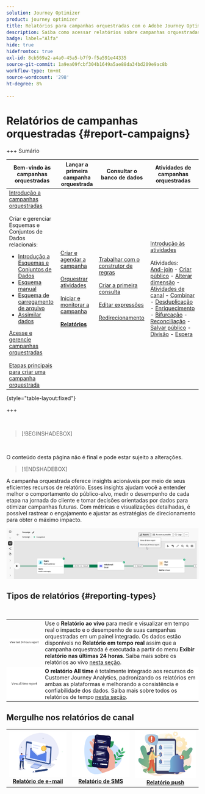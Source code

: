 ```yaml
---
solution: Journey Optimizer
product: journey optimizer
title: Relatórios para campanhas orquestradas com o Adobe Journey Optimizer
description: Saiba como acessar relatórios sobre campanhas orquestradas com o Adobe Journey Optimizer
badge: label="Alfa"
hide: true
hidefromtoc: true
exl-id: 8cb569a2-a4a0-45a5-b7f9-f5a591e44335
source-git-commit: 1a9ea09fcbf304b1649a5ae88da34bd209e9ac8b
workflow-type: tm+mt
source-wordcount: '298'
ht-degree: 8%

---
```


# Relatórios de campanhas orquestradas {#report-campaigns}

+++ Sumário

| Bem-vindo às campanhas orquestradas | Lançar a primeira campanha orquestrada | Consultar o banco de dados | Atividades de campanhas orquestradas |
|---|---|---|---|
| [Introdução a campanhas orquestradas](gs-orchestrated-campaigns.md)<br/><br/>Criar e gerenciar Esquemas e Conjuntos de Dados relacionais:</br> <ul><li>[Introdução a Esquemas e Conjuntos de Dados](gs-schemas.md)</li><li>[Esquema manual](manual-schema.md)</li><li>[Esquema de carregamento de arquivo](file-upload-schema.md)</li><li>[Assimilar dados](ingest-data.md)</li></ul>[Acesse e gerencie campanhas orquestradas](access-manage-orchestrated-campaigns.md)<br/><br/>[Etapas principais para criar uma campanha orquestrada](gs-campaign-creation.md) | [Criar e agendar a campanha](create-orchestrated-campaign.md)<br/><br/>[Orquestrar atividades](orchestrate-activities.md)<br/><br/>[Iniciar e monitorar a campanha](start-monitor-campaigns.md)<br/><br/><b>[Relatórios](reporting-campaigns.md)<b> | [Trabalhar com o construtor de regras](orchestrated-rule-builder.md)<br/><br/>[Criar a primeira consulta](build-query.md)<br/><br/>[Editar expressões](edit-expressions.md)<br/><br/>[Redirecionamento](retarget.md) | [Introdução às atividades](activities/about-activities.md)<br/><br/>Atividades:<br/>[And-join](activities/and-join.md) - [Criar público](activities/build-audience.md) - [Alterar dimensão](activities/change-dimension.md) - [Atividades de canal](activities/channels.md) - [Combinar](activities/combine.md) - [Desduplicação](activities/deduplication.md) - [Enriquecimento](activities/enrichment.md) - [Bifurcação](activities/fork.md) - [Reconciliação](activities/reconciliation.md) - [Salvar público](activities/save-audience.md) - [Divisão](activities/split.md) - [Espera](activities/wait.md) |

{style="table-layout:fixed"}

+++

<br/>

>[!BEGINSHADEBOX]

</br>

O conteúdo desta página não é final e pode estar sujeito a alterações.

>[!ENDSHADEBOX]

A campanha orquestrada oferece insights acionáveis por meio de seus eficientes recursos de relatório. Esses insights ajudam você a entender melhor o comportamento do público-alvo, medir o desempenho de cada etapa na jornada do cliente e tomar decisões orientadas por dados para otimizar campanhas futuras. Com métricas e visualizações detalhadas, é possível rastrear o engajamento e ajustar as estratégias de direcionamento para obter o máximo impacto.

![](assets/report-orchestrated.png)

## Tipos de relatórios {#reporting-types}

<table style="table-layout:auto; width: 100%; border-collapse: collapse;">
  <tbody>
    <tr>
      <td><a href="../reports/live-report.md"><img alt="Relatório em tempo real" src="assets/last-24hours.png"></a></td>
      <td>
        Use o <b>Relatório ao vivo</b> para medir e visualizar em tempo real o impacto e o desempenho de suas campanhas orquestradas em um painel integrado. Os dados estão disponíveis no <b>Relatório em tempo real</b> assim que a campanha orquestrada é executada a partir do menu <b>Exibir relatório nas últimas 24 horas</b>. Saiba mais sobre os relatórios ao vivo <a href="../reports/live-report.md">nesta seção</a>.
      </td>
        </br>
    </tr>
    <tr style="background-color: #FFFFFF;">
      <td><a href="../reports/report-gs-cja.md"><img alt="Relatório de tempo total" src="assets/all-time-report.png"></a></td>
      <td>
        <b>O relatório All time</b> é totalmente integrado aos recursos do Customer Journey Analytics, padronizando os relatórios em ambas as plataformas e melhorando a consistência e confiabilidade dos dados. Saiba mais sobre todos os relatórios de tempo <a href="../reports/report-gs-cja.md">nesta seção</a>.
      </td>
    </tr>
  </tbody>
</table>

## Mergulhe nos relatórios de canal

<table style="table-layout:fixed"><tr style="border: 0; text-align: center;" >
<td><a href="../reports/campaign-global-report-cja-email.md"><img alt="email" src="../channels/assets/do-not-localize/email.png"></a><br/><a href="../reports/campaign-global-report-cja-email.md"><strong>Relatório de e-mail</strong></a></td>
<td><a href="../reports/campaign-global-report-cja-sms.md"><img alt="SMS" src="../channels/assets/do-not-localize/sms.png"></a><br/><a href="../reports/campaign-global-report-cja-sms.md"><strong>Relatório de SMS</strong></a></td>
<td><a href="../reports/campaign-global-report-cja-push.md"><img alt="push" src="../channels/assets/do-not-localize/push.png"></a><a href="../reports/campaign-global-report-cja-push.md"><strong>Relatório push</strong></a></td>
</tr></table>

